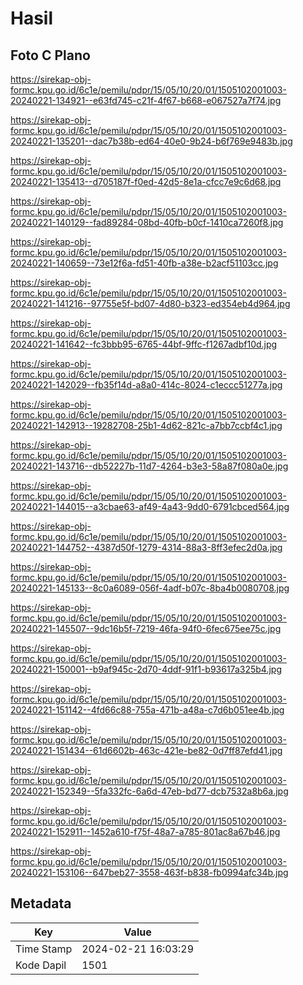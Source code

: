 # Hasil

## Foto C Plano

https://sirekap-obj-formc.kpu.go.id/6c1e/pemilu/pdpr/15/05/10/20/01/1505102001003-20240221-134921--e63fd745-c21f-4f67-b668-e067527a7f74.jpg

https://sirekap-obj-formc.kpu.go.id/6c1e/pemilu/pdpr/15/05/10/20/01/1505102001003-20240221-135201--dac7b38b-ed64-40e0-9b24-b6f769e9483b.jpg

https://sirekap-obj-formc.kpu.go.id/6c1e/pemilu/pdpr/15/05/10/20/01/1505102001003-20240221-135413--d705187f-f0ed-42d5-8e1a-cfcc7e9c6d68.jpg

https://sirekap-obj-formc.kpu.go.id/6c1e/pemilu/pdpr/15/05/10/20/01/1505102001003-20240221-140129--fad89284-08bd-40fb-b0cf-1410ca7260f8.jpg

https://sirekap-obj-formc.kpu.go.id/6c1e/pemilu/pdpr/15/05/10/20/01/1505102001003-20240221-140659--73e12f6a-fd51-40fb-a38e-b2acf51103cc.jpg

https://sirekap-obj-formc.kpu.go.id/6c1e/pemilu/pdpr/15/05/10/20/01/1505102001003-20240221-141216--97755e5f-bd07-4d80-b323-ed354eb4d964.jpg

https://sirekap-obj-formc.kpu.go.id/6c1e/pemilu/pdpr/15/05/10/20/01/1505102001003-20240221-141642--fc3bbb95-6765-44bf-9ffc-f1267adbf10d.jpg

https://sirekap-obj-formc.kpu.go.id/6c1e/pemilu/pdpr/15/05/10/20/01/1505102001003-20240221-142029--fb35f14d-a8a0-414c-8024-c1eccc51277a.jpg

https://sirekap-obj-formc.kpu.go.id/6c1e/pemilu/pdpr/15/05/10/20/01/1505102001003-20240221-142913--19282708-25b1-4d62-821c-a7bb7ccbf4c1.jpg

https://sirekap-obj-formc.kpu.go.id/6c1e/pemilu/pdpr/15/05/10/20/01/1505102001003-20240221-143716--db52227b-11d7-4264-b3e3-58a87f080a0e.jpg

https://sirekap-obj-formc.kpu.go.id/6c1e/pemilu/pdpr/15/05/10/20/01/1505102001003-20240221-144015--a3cbae63-af49-4a43-9dd0-6791cbced564.jpg

https://sirekap-obj-formc.kpu.go.id/6c1e/pemilu/pdpr/15/05/10/20/01/1505102001003-20240221-144752--4387d50f-1279-4314-88a3-8ff3efec2d0a.jpg

https://sirekap-obj-formc.kpu.go.id/6c1e/pemilu/pdpr/15/05/10/20/01/1505102001003-20240221-145133--8c0a6089-056f-4adf-b07c-8ba4b0080708.jpg

https://sirekap-obj-formc.kpu.go.id/6c1e/pemilu/pdpr/15/05/10/20/01/1505102001003-20240221-145507--9dc16b5f-7219-46fa-94f0-6fec675ee75c.jpg

https://sirekap-obj-formc.kpu.go.id/6c1e/pemilu/pdpr/15/05/10/20/01/1505102001003-20240221-150001--b9af945c-2d70-4ddf-91f1-b93617a325b4.jpg

https://sirekap-obj-formc.kpu.go.id/6c1e/pemilu/pdpr/15/05/10/20/01/1505102001003-20240221-151142--4fd66c88-755a-471b-a48a-c7d6b051ee4b.jpg

https://sirekap-obj-formc.kpu.go.id/6c1e/pemilu/pdpr/15/05/10/20/01/1505102001003-20240221-151434--61d6602b-463c-421e-be82-0d7ff87efd41.jpg

https://sirekap-obj-formc.kpu.go.id/6c1e/pemilu/pdpr/15/05/10/20/01/1505102001003-20240221-152349--5fa332fc-6a6d-47eb-bd77-dcb7532a8b6a.jpg

https://sirekap-obj-formc.kpu.go.id/6c1e/pemilu/pdpr/15/05/10/20/01/1505102001003-20240221-152911--1452a610-f75f-48a7-a785-801ac8a67b46.jpg

https://sirekap-obj-formc.kpu.go.id/6c1e/pemilu/pdpr/15/05/10/20/01/1505102001003-20240221-153106--647beb27-3558-463f-b838-fb0994afc34b.jpg


## Metadata

| Key        | Value               |
| ---------- | ------------------- |
| Time Stamp | 2024-02-21 16:03:29 |
| Kode Dapil | 1501                |



